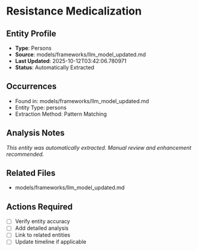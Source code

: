 # Resistance Medicalization

## Entity Profile
- **Type**: Persons
- **Source**: models/frameworks/llm_model_updated.md
- **Last Updated**: 2025-10-12T03:42:06.780971
- **Status**: Automatically Extracted

## Occurrences
- Found in: models/frameworks/llm_model_updated.md
- Entity Type: persons
- Extraction Method: Pattern Matching

## Analysis Notes
*This entity was automatically extracted. Manual review and enhancement recommended.*

## Related Files
- models/frameworks/llm_model_updated.md

## Actions Required
- [ ] Verify entity accuracy
- [ ] Add detailed analysis
- [ ] Link to related entities
- [ ] Update timeline if applicable
